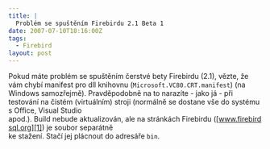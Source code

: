 ```yaml
---
title: |
  Problém se spuštěním Firebirdu 2.1 Beta 1
date: 2007-07-10T18:16:00Z
tags:
  - Firebird
layout: post
---
```

Pokud máte problém se spuštěním čerstvé bety Firebirdu (2.1), vězte, že vám chybí manifest pro dll knihovnu (`Microsoft.VC80.CRT.manifest`) (na Windows samozřejmě). Pravděpodobně na to narazíte - jako já - při testování na čistém (virtuálním) stroji (normálně se dostane vše do systému s Office, Visual Studio apod.). Build nebude aktualizován, ale na stránkách Firebirdu ([www.firebirdsql.org][1]) je soubor separátně ke stažení. Stačí jej plácnout do adresáře `bin`.

[1]: http://www.firebirdsql.org/index.php?op=files&id=fb210_beta01